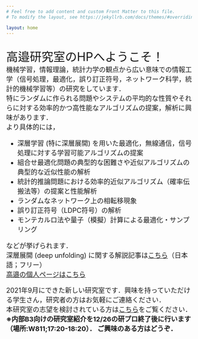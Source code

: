 ```yaml
---
# Feel free to add content and custom Front Matter to this file.
# To modify the layout, see https://jekyllrb.com/docs/themes/#overriding-theme-defaults

layout: home
---
```

<br>
<head>
<title>高邉研究室HP</title>
</head>

<font size="6">
高邉研究室のHPへようこそ！
</font><br>


<font size="4">
機械学習，情報理論，統計力学の観点から広い意味での情報工学（信号処理，最適化，誤り訂正符号，ネットワーク科学，統計的機械学習等）の研究をしています．
</font><br>


<font size="4">
特にランダムに作られる問題やシステムの平均的な性質やそれらに対する効率的かつ高性能なアルゴリズムの提案，解析に興味があります．
</font><br>

<font size="4">
より具体的には，
<ul>
<li> 深層学習 (特に深層展開) を用いた最適化，無線通信，信号処理に対する学習可能アルゴリズムの提案</li>
<li> 組合せ最適化問題の典型的な困難さや近似アルゴリズムの典型的な近似性能の解析</li>
<li> 統計的推論問題における効率的近似アルゴリズム（確率伝搬法等）の提案と性能解析</li>
<li> ランダムなネットワーク上の相転移現象</li>
<li> 誤り訂正符号（LDPC符号）の解析</li>
<li> モンテカルロ法や量子（模擬）計算による最適化・サンプリング</li>
</ul>
などが挙げられます．<br>
深層展開 (deep unfolding) に関する解説記事は<a href="https://www.jstage.jst.go.jp/article/essfr/14/1/14_60/_article/-char/ja">こちら</a>（日本語；フリー）
</font><br>

<font size="4">
<a href="./takabe_main.html">高邉の個人ページはこちら</a>
</font><br><br>

<font size="4">
2021年9月にできた新しい研究室です．興味を持っていただける学生さん，研究者の方はお気軽にご連絡ください．

<br>
本研究室の志望を検討されている方は<a href="./4applicants.html">こちら</a>をご覧ください．

<br>
<b>※内部B3向けの研究室紹介を12/26の研プロ終了後に行います（場所:W811;17:20-18:20）．
ご興味のある方はどうぞ．</b>

</font><br><br>

